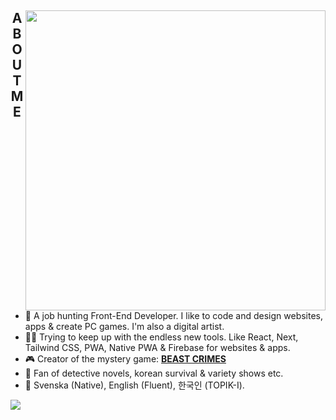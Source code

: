 <div>
  <img align="right" height="480" src="https://i.imgur.com/fOIAeij.png">
  <h2 align="center">ABOUT ME</h2>

- 🐧 A job hunting Front-End Developer. I like to code and design websites, apps & create PC games. I'm also a digital artist.
- 👨‍💻 Trying to keep up with the endless new tools. Like React, Next, Tailwind CSS, PWA, Native PWA & Firebase for websites & apps.
- 🎮 Creator of the mystery game: [**BEAST CRIMES**](https://www.beastcrimes.com/)
- 🤩 Fan of detective novels, korean survival & variety shows etc.
- 💬 Svenska (Native), English (Fluent), 한국인 (TOPIK-I).
  
<a href="https://discord.com/users/351263861103394817">
 <img align="center" src="https://i.imgur.com/ORmqCte.png">
</a>
</div>
